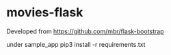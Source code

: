 # movies-flask

Developed from https://github.com/mbr/flask-bootstrap

under sample_app
pip3 install -r requirements.txt

